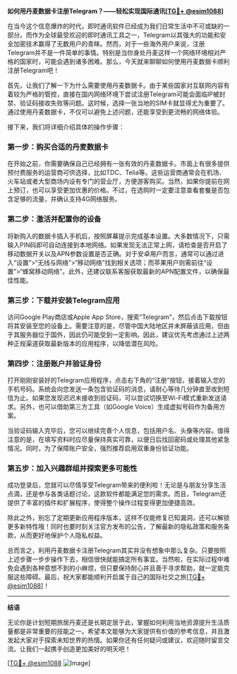 **如何用丹麦数据卡注册Telegram？——轻松实现国际通讯[[TG💪+ @esim1088](https://t.me/s/esim1088)]**

在当今这个信息爆炸的时代，即时通讯软件已经成为我们日常生活中不可或缺的一部分。而作为全球最受欢迎的即时通讯工具之一，Telegram以其强大的功能和安全加密技术赢得了无数用户的青睐。然而，对于一些海外用户来说，注册Telegram并不是一件简单的事情。特别是当你身处丹麦这样一个网络环境相对严格的国家时，可能会遇到诸多困难。那么，今天就来聊聊如何使用丹麦数据卡顺利注册Telegram吧！

首先，让我们了解一下为什么需要使用丹麦数据卡。由于某些国家对互联网内容有着较为严格的管控，直接在国内网络环境下尝试注册Telegram可能会面临IP被封禁、验证码接收失败等问题。这时候，选择一张当地的SIM卡就显得尤为重要了。通过使用丹麦数据卡，不仅可以避免上述问题，还能享受到更流畅的网络体验。

接下来，我们将详细介绍具体的操作步骤：

### 第一步：购买合适的丹麦数据卡

在开始之前，你需要确保自己已经拥有一张有效的丹麦数据卡。市面上有很多提供预付费服务的运营商可供选择，比如TDC、Telia等。这些运营商通常会在机场、火车站或者大型商场内设有专门的营业厅，方便游客购买。当然，如果你提前在网上预订，也可以享受更加优惠的价格。不过，在选购时一定要注意查看套餐是否包含足够的流量，并确认支持4G网络服务。

### 第二步：激活并配置你的设备

将新购入的数据卡插入手机后，按照屏幕提示完成基本设置。大多数情况下，只需输入PIN码即可自动连接到本地网络。如果发现无法正常上网，请检查是否开启了移动数据开关以及APN参数设置是否正确。对于安卓用户而言，通常可以通过进入“设置”>“无线与网络”>“移动网络”找到相关选项；而苹果用户则需前往“设置”>“蜂窝移动网络”。此外，还建议联系客服获取最新的APN配置文件，以确保最佳性能。

### 第三步：下载并安装Telegram应用

访问Google Play商店或Apple App Store，搜索“Telegram”，然后点击下载按钮将其安装至您的设备上。需要注意的是，尽管中国大陆地区并未屏蔽该应用，但由于其服务器位于国外，因此仍可能受到一定影响。因此，建议优先考虑通过上述两种正规渠道获取最新版本的应用程序，以降低潜在风险。

### 第四步：注册账户并验证身份

打开刚刚安装好的Telegram应用程序，点击右下角的“注册”按钮，接着输入您的手机号码。系统会向您发送一条包含验证码的消息，请耐心等待几分钟直至收到短信为止。如果您发现迟迟未接收到验证码，可以尝试切换至Wi-Fi模式重新发送请求。另外，也可以借助第三方工具（如Google Voice）生成虚拟号码作为备用方案。

当验证码输入完毕后，您可以继续完善个人信息，包括用户名、头像等内容。值得注意的是，在填写资料时应尽量保持真实可靠，以便日后找回密码或处理其他紧急情况。同时，为了保障账户安全，强烈推荐启用双重身份验证功能。

### 第五步：加入兴趣群组并探索更多可能性

成功登录后，您就可以尽情享受Telegram带来的便利啦！无论是与朋友分享生活点滴，还是参与各类话题讨论，这款软件都能满足您的需求。而且，Telegram还提供了丰富的插件和扩展程序，使得整个操作过程变得更加便捷高效。

除此之外，别忘了定期更新应用程序版本，这样不仅能修复已知漏洞，还可以解锁更多新特性哦！同时也要时刻关注官方发布的公告，了解最新的隐私政策和服务条款，从而更好地保护个人隐私权益。

总而言之，利用丹麦数据卡注册Telegram其实并没有想象中那么复杂。只要按照上述步骤一步步操作下去，相信很快就能搞定所有事宜。当然啦，在实际过程中难免会遇到各种意想不到的小麻烦，但只要保持耐心并且善于寻求帮助，就一定能克服这些障碍。最后，祝大家都能顺利开启属于自己的国际社交之旅[[TG💪+ @esim1088](https://t.me/s/esim1088)]！

---

**结语**

无论你是计划短期旅居丹麦还是长期定居于此，掌握如何利用当地资源提升生活质量都是非常重要的技能之一。希望本文能够为大家提供有价值的参考信息，并且激发起大家对于探索未知世界的热情。如果你还有任何疑问或建议，欢迎随时留言交流。让我们一起携手创造更加美好的明天吧！

[[TG💪+ @esim1088](https://t.me/s/esim1088) ![Image](https://i.postimg.cc/4NQfJmqS/Snipaste-2025-05-13-00-14-12.png)]